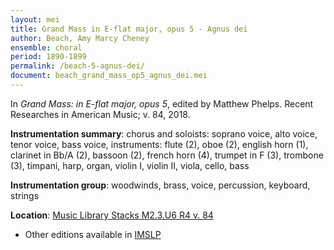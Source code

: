 ```yaml
---
layout: mei
title: Grand Mass in E-flat major, opus 5 - Agnus dei
author: Beach, Amy Marcy Cheney
ensemble: choral 
period: 1890-1899
permalink: /beach-5-agnus-dei/
document: beach_grand_mass_op5_agnus_dei.mei
---
```


In *Grand Mass: in E-flat major, opus 5*, edited by Matthew Phelps. Recent Researches in American Music; v. 84, 2018.

**Instrumentation summary**: chorus and soloists: soprano voice, alto voice, tenor voice, bass voice, instruments: flute (2), oboe (2), english horn (1), clarinet in Bb/A (2), bassoon (2), french horn (4), trumpet in F (3), trombone (3), timpani, harp, organ, violin I, violin II, viola, cello, bass 

**Instrumentation group**: woodwinds, brass, voice, percussion, keyboard, strings

**Location**: <a href="https://tufts-primo.hosted.exlibrisgroup.com/permalink/f/14dinuo/01TUN_ALMA21190686410003851" target="_blank">Music Library Stacks M2.3.U6 R4 v. 84</a>
- Other editions available in <a href="https://imslp.org/wiki/Mass_in_E-flat_major%2C_Op.5_(Beach%2C_Amy_Marcy)" target="_blank">IMSLP</a>
